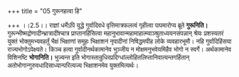 +++
title = "05 गुरूनहत्वा हि"

+++
।।2.5।। राज्ञां धर्मेऽपि युद्धे गुर्वादिवधे वृत्तिमात्रफलत्वं गृहीत्वा
पापमारोप्य ब्रूते **गुरूनिति।**
गुरून्भीष्मद्रोणादीन्भ्रात्रादींश्चात्र प्राप्तानहिंसित्वा
महानुभावान्महामाहात्म्याञ्श्रुताध्ययनसंपन्नान् श्रेयः प्रशस्यतरं युक्तं
भोक्तुमभ्यवहर्तुं भैक्षं भिक्षाणां समूहः भिक्षाशनं नृपादीनां निषिद्धमपीह
लोके व्यवहारभूमौ। नहि गुर्वादिहिंसया राज्यभोगोऽपेक्ष्यते। किञ्च हत्वा
गुर्वादीनर्थकामानेव भुञ्जीय न मोक्षमनुभवेयमिहैव भोगो न स्वर्गे।
अर्थकामानेव विशिनष्टि **भोगानिति।** भुज्यन्त इति
भोगास्तान्रुधिरप्रदिग्धांल्लोहितलिप्तानिवात्यन्तगर्हितान्
अतोभोगान्गुरुवधादिसाध्यान्परित्यज्य भिक्षाशनमेव युक्तमित्यर्थः।  
